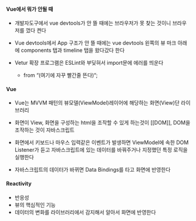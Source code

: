 
#### Vue에서 뭐가 안될 때
- 개발자도구에서 vue devtools가 안 뜰 때에는 브라우저가 못 찾는 것이니 브라우저를 껐다 켠다
- Vue devtools에서 App 구조가 안 뜰 때에는 vue devtools 왼쪽의 뷰 마크 아래에 components 탭과 timeline 탭을 왔다갔다 한다

- Vetur 확장 프로그램은 ESLint와 부딪혀서 import문에 에러를 띄운다
	- from “(여기에 자꾸 빨간줄 뜬다)“;

#### Vue
- Vue는 MVVM 패턴의 뷰모델(ViewModel)레이어에 해당하는 화면(View)단 라이브러리

- 화면이 View, 화면을 구성하는 html을 조작할 수 있게 하는것이 [[DOM]], DOM을 조작하는 것이 자바스크립트
- 화면에서 키보드나 마우스 입력같은 이벤트가 발생하면 ViewModel에 속한 DOM Listener가 듣고 자바스크립트에 있는 데이터를 바꿔주거나 지정했던 특정 로직을 실행한다
- 자바스크립트의 데이터가 바뀌면 Data Bindings를 타고 화면에 반영한다

#### Reactivity
- 반응성
- 뷰의 핵심적인 기능
- 데이터의 변화를 라이브러리에서 감지해서 알아서 화면에 반영한다
